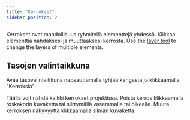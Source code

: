 ```yaml
---
title: "Kerrokset"
sidebar_position: 2
---
```


Kerrokset ovat mahdollisuus ryhmitellä elementtejä yhdessä. Klikkaa elementtiä nähdäksesi ja muuttaaksesi kerrosta. Use the [layer tool](tools/layer.md) to change the layers of multiple elements.

## Tasojen valintaikkuna

Avaa tasovalintaikkuna napsauttamalla tyhjää kangasta ja klikkaamalla "Kerroksia".

Täällä voit nähdä kaikki kerrokset projektissa. Poista kerros klikkaamalla roskakorin kuvaketta tai siirtymällä vasemmalle tai oikealle. Muuta kerroksen näkyvyyttä klikkaamalla silmän kuvaketta.
